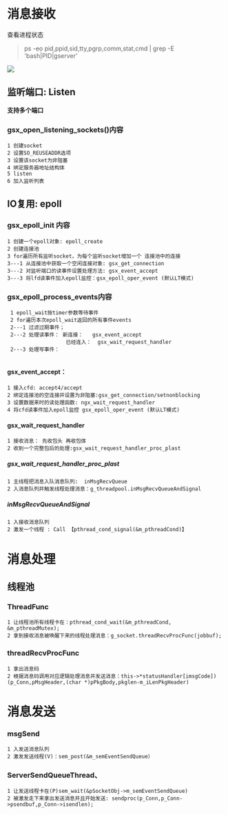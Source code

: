 # 消息接收

查看进程状态
> ps -eo pid,ppid,sid,tty,pgrp,comm,stat,cmd | grep -E 'bash|PID|gserver'


![](https://gitee.com/shixianguo/blogimage/raw/master/img/核心流程.png)

## 监听端口: Listen

**支持多个端口**

### gsx_open_listening_sockets()内容
```
1 创建socket
2 设置SO_REUSEADDR选项
3 设置该socket为非阻塞
4 绑定服务器地址结构体
5 listen
6 加入监听列表
```


## IO复用: epoll 



### gsx_epoll_init 内容
```
1 创建一个epoll对象: epoll_create
2 创建连接池
3 for遍历所有监听socket，为每个监听socket增加一个 连接池中的连接
3---1 从连接池中获取一个空闲连接对象: gsx_get_connection
3---2 对监听端口的读事件设置处理方法: gsx_event_accept 
3---3 将lfd读事件加入epoll监控：gsx_epoll_oper_event (默认LT模式)
```


### gsx_epoll_process_events内容
```
 1 epoll_wait按timer参数等待事件
 2 for遍历本次epoll_wait返回的所有事件events
 2---1 过滤过期事件；
 2---2 处理读事件： 新连接：   gsx_event_accept 
                   已经连入：  gsx_wait_request_handler
 2---3 处理写事件：
 
```
####  gsx_event_accept：
```
1 接入cfd: accept4/accept 
2 绑定连接池的空连接并设置为非阻塞:gsx_get_connection/setnonblocking 
3 设置数据来时的读处理函数: ngx_wait_request_handler
4 将cfd读事件加入epoll监控 gsx_epoll_oper_event (默认LT模式)
```

#### gsx_wait_request_handler
```
1 接收消息： 先收包头 再收包体
2 收到一个完整包后的处理:gsx_wait_request_handler_proc_plast

```
##### gsx_wait_request_handler_proc_plast
```
1 主线程把消息入队消息队列:  inMsgRecvQueue
2 入消息队列并触发线程处理消息：g_threadpool.inMsgRecvQueueAndSignal
```

##### inMsgRecvQueueAndSignal
```
1 入接收消息队列
2 激发一个线程 : Call 【pthread_cond_signal(&m_pthreadCond)】

```


# 消息处理

## 线程池

### ThreadFunc
```
1 让线程池所有线程卡在：pthread_cond_wait(&m_pthreadCond, &m_pthreadMutex); 
2 拿到接收消息被唤醒下来的线程处理消息：g_socket.threadRecvProcFunc(jobbuf);
```

### threadRecvProcFunc
```
1 拿出消息码
2 根据消息码调用对应逻辑处理消息并发送消息：this->*statusHandler[imsgCode])(p_Conn,pMsgHeader,(char *)pPkgBody,pkglen-m_iLenPkgHeader) 

```

# 消息发送

### msgSend
```
1 入发送消息队列
2 激发发送线程(V)：sem_post(&m_semEventSendQueue）
```

### ServerSendQueueThread、
```
1 让发送线程卡在(P)sem_wait(&pSocketObj->m_semEventSendQueue) 
2 被激发走下来拿出发送消息并且开始发送: sendproc(p_Conn,p_Conn->psendbuf,p_Conn->isendlen);
```


